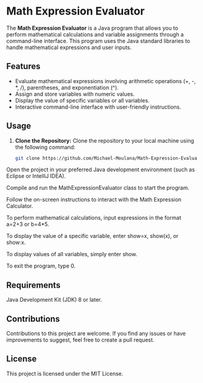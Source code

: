 # Math Expression Evaluator

The **Math Expression Evaluator** is a Java program that allows you to perform mathematical calculations and variable assignments through a command-line interface. This program uses the Java standard libraries to handle mathematical expressions and user inputs.

## Features

- Evaluate mathematical expressions involving arithmetic operations (+, -, *, /), parentheses, and exponentiation (^).
- Assign and store variables with numeric values.
- Display the value of specific variables or all variables.
- Interactive command-line interface with user-friendly instructions.

## Usage

1. **Clone the Repository:** Clone the repository to your local machine using the following command:
   ```bash
   git clone https://github.com/Michael-Moulana/Math-Expression-Evaluator.git

Open the project in your preferred Java development environment (such as Eclipse or IntelliJ IDEA).

Compile and run the MathExpressionEvaluator class to start the program.

Follow the on-screen instructions to interact with the Math Expression Calculator.

To perform mathematical calculations, input expressions in the format a=2+3 or b=4*5.

To display the value of a specific variable, enter show=x, show(x), or show:x.

To display values of all variables, simply enter show.

To exit the program, type 0.

## Requirements
Java Development Kit (JDK) 8 or later.

## Contributions
Contributions to this project are welcome. If you find any issues or have improvements to suggest, feel free to create a pull request.

## License
This project is licensed under the MIT License.

